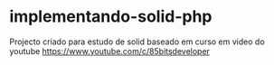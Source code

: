 # implementando-solid-php
Projecto criado para estudo de solid baseado em curso em video do youtube
https://www.youtube.com/c/85bitsdeveloper
